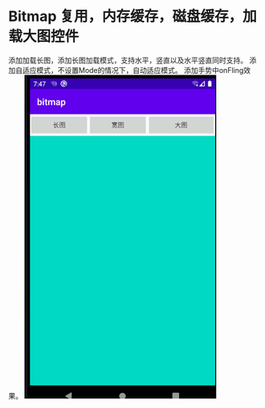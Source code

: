 # Bitmap 复用，内存缓存，磁盘缓存，加载大图控件

添加加载长图，添加长图加载模式，支持水平，竖直以及水平竖直同时支持。
添加自适应模式，不设置Mode的情况下，自动适应模式。
添加手势中onFling效果。
![Image text](https://github.com/xunyixiangchao/Bitmap/blob/master/img/bigimage.gif)